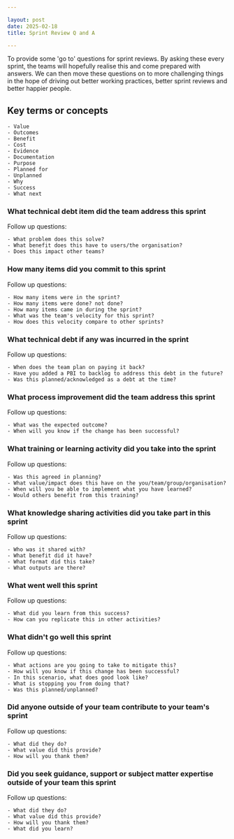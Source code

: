 ```yaml
---

layout: post
date: 2025-02-18
title: Sprint Review Q and A

---
```


To provide some 'go to' questions for sprint reviews. By asking these every sprint, the teams will hopefully realise this and come prepared with answers. We can then move these questions on to more challenging things in the hope of driving out better working practices, better sprint reviews and better happier people.
    
## Key terms or concepts
    
    - Value
    - Outcomes
    - Benefit
    - Cost
    - Evidence
    - Documentation
    - Purpose
    - Planned for
    - Unplanned
    - Why
    - Success
    - What next
    
### What technical debt item did the team address this sprint
    
Follow up questions:
    
    - What problem does this solve?
    - What benefit does this have to users/the organisation?
    - Does this impact other teams?
    
### How many items did you commit to this sprint
    
Follow up questions:
    
    - How many items were in the sprint?
    - How many items were done? not done?
    - How many items came in during the sprint?
    - What was the team's velocity for this sprint?
    - How does this velocity compare to other sprints?
    
### What technical debt if any was incurred in the sprint
    
Follow up questions:
    
    - When does the team plan on paying it back?
    - Have you added a PBI to backlog to address this debt in the future?
    - Was this planned/acknowledged as a debt at the time?
    
### What process improvement did the team address this sprint
    
Follow up questions:
    
    - What was the expected outcome?
    - When will you know if the change has been successful?
    
### What training or learning activity did you take into the sprint
    
Follow up questions:
    
    - Was this agreed in planning?
    - What value/impact does this have on the you/team/group/organisation?
    - When will you be able to implement what you have learned?
    - Would others benefit from this training?
    
### What knowledge sharing activities did you take part in this sprint
    
Follow up questions:
    
    - Who was it shared with?
    - What benefit did it have?
    - What format did this take?
    - What outputs are there?
    
### What went well this sprint
    
Follow up questions:
    
    - What did you learn from this success?
    - How can you replicate this in other activities?
    
### What didn't go well this sprint
    
 Follow up questions:
    
    - What actions are you going to take to mitigate this?
    - How will you know if this change has been successful?
    - In this scenario, what does good look like?
    - What is stopping you from doing that?
    - Was this planned/unplanned?
    
### Did anyone outside of your team contribute to your team's sprint
    
Follow up questions:
    
    - What did they do?
    - What value did this provide?
    - How will you thank them?
    
### Did you seek guidance, support or subject matter expertise outside of your team this sprint
    
Follow up questions:
    
    - What did they do?
    - What value did this provide?
    - How will you thank them?
    - What did you learn?